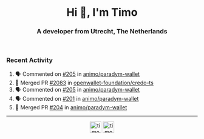 <h1 align="center">Hi 👋, I'm Timo</h1>
<h3 align="center">A developer from Utrecht, The Netherlands</h3>
<br/>
<!-- https://github.com/rahuldkjain/github-profile-readme-generator --!>

<!--  <p align="left"><img src="https://github-readme-stats.vercel.app/api?username=timoglastra&show_icons=true&count_private=true&" alt="timoglastra" /></p> --!>

<!--
Github language stats
<p align="left"><img src="https://github-readme-stats.vercel.app/api/top-langs/?username=timoglastra&layout=compact" alt="timoglastra" /><p>
-->

<!-- Codestats language stats -->
<!-- <p align="left"><img src="https://codestats-readme.vercel.app/api/top-langs/?username=timoglastra&layout=compact&language_count=12" alt="timoglastra" /><p>    --!>
  
<h3>Recent Activity</h3>

<!--START_SECTION:activity-->
1. 🗣 Commented on [#205](https://github.com/animo/paradym-wallet/pull/205#issuecomment-2461863244) in [animo/paradym-wallet](https://github.com/animo/paradym-wallet)
2. 🎉 Merged PR [#2083](https://github.com/openwallet-foundation/credo-ts/pull/2083) in [openwallet-foundation/credo-ts](https://github.com/openwallet-foundation/credo-ts)
3. 🗣 Commented on [#205](https://github.com/animo/paradym-wallet/pull/205#issuecomment-2461771747) in [animo/paradym-wallet](https://github.com/animo/paradym-wallet)
4. 🗣 Commented on [#201](https://github.com/animo/paradym-wallet/pull/201#issuecomment-2461640415) in [animo/paradym-wallet](https://github.com/animo/paradym-wallet)
5. 🎉 Merged PR [#204](https://github.com/animo/paradym-wallet/pull/204) in [animo/paradym-wallet](https://github.com/animo/paradym-wallet)
<!--END_SECTION:activity-->

---

<p align="center">
<a href="https://twitter.com/timoglastra" target="blank"><img align="center" src="https://cdn.jsdelivr.net/npm/simple-icons@3.0.1/icons/twitter.svg" alt="timoglastra" height="30" width="30" /></a>
<a href="https://linkedin.com/in/timoglastra" target="blank"><img align="center" src="https://cdn.jsdelivr.net/npm/simple-icons@3.0.1/icons/linkedin.svg" alt="timoglastra" height="30" width="30" /></a>
</p>



